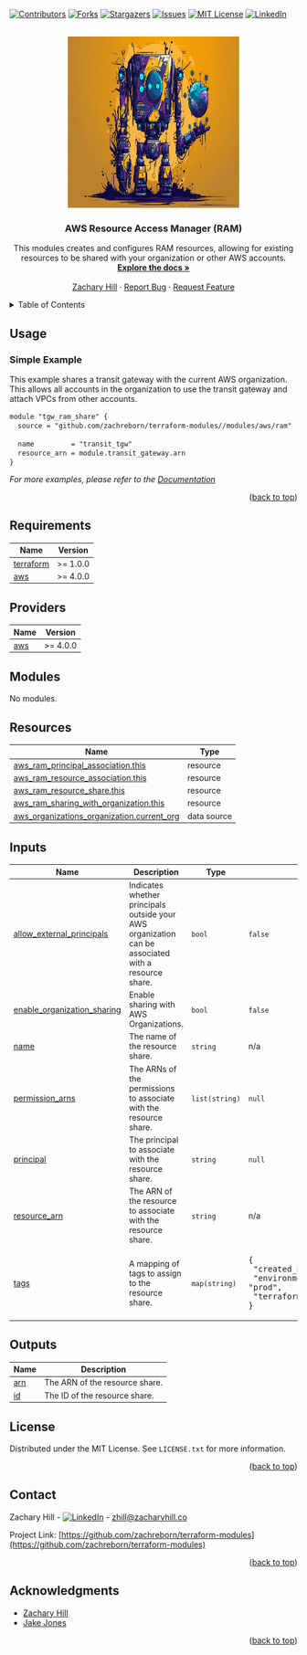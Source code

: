 <!-- Blank module readme template: Do a search and replace with your text editor for the following: `module_name`, `module_description` -->
<!-- Improved compatibility of back to top link: See: https://github.com/othneildrew/Best-README-Template/pull/73 -->

<a name="readme-top"></a>

<!-- PROJECT SHIELDS -->
<!--
*** I'm using markdown "reference style" links for readability.
*** Reference links are enclosed in brackets [ ] instead of parentheses ( ).
*** See the bottom of this document for the declaration of the reference variables
*** for contributors-url, forks-url, etc. This is an optional, concise syntax you may use.
*** https://www.markdownguide.org/basic-syntax/#reference-style-links
-->

[![Contributors][contributors-shield]][contributors-url]
[![Forks][forks-shield]][forks-url]
[![Stargazers][stars-shield]][stars-url]
[![Issues][issues-shield]][issues-url]
[![MIT License][license-shield]][license-url]
[![LinkedIn][linkedin-shield]][linkedin-url]

<!-- PROJECT LOGO -->
<br />
<div align="center">
  <a href="https://github.com/zachreborn/terraform-modules">
    <img src="/images/terraform_modules_logo.webp" alt="Logo" width="300" height="300">
  </a>

<h3 align="center">AWS Resource Access Manager (RAM)</h3>
  <p align="center">
    This modules creates and configures RAM resources, allowing for existing resources to be shared with your organization or other AWS accounts.
    <br />
    <a href="https://github.com/zachreborn/terraform-modules"><strong>Explore the docs »</strong></a>
    <br />
    <br />
    <a href="https://zacharyhill.co">Zachary Hill</a>
    ·
    <a href="https://github.com/zachreborn/terraform-modules/issues">Report Bug</a>
    ·
    <a href="https://github.com/zachreborn/terraform-modules/issues">Request Feature</a>
  </p>
</div>

<!-- TABLE OF CONTENTS -->
<details>
  <summary>Table of Contents</summary>
  <ol>
    <li><a href="#usage">Usage</a></li>
    <li><a href="#requirements">Requirements</a></li>
    <li><a href="#providers">Providers</a></li>
    <li><a href="#modules">Modules</a></li>
    <li><a href="#Resources">Resources</a></li>
    <li><a href="#inputs">Inputs</a></li>
    <li><a href="#outputs">Outputs</a></li>
    <li><a href="#license">License</a></li>
    <li><a href="#contact">Contact</a></li>
    <li><a href="#acknowledgments">Acknowledgments</a></li>
  </ol>
</details>

<!-- USAGE EXAMPLES -->

## Usage

### Simple Example

This example shares a transit gateway with the current AWS organization. This allows all accounts in the organization to use the transit gateway and attach VPCs from other accounts.

```
module "tgw_ram_share" {
  source = "github.com/zachreborn/terraform-modules//modules/aws/ram"

  name         = "transit_tgw"
  resource_arn = module.transit_gateway.arn
}
```

_For more examples, please refer to the [Documentation](https://github.com/zachreborn/terraform-modules)_

<p align="right">(<a href="#readme-top">back to top</a>)</p>

<!-- terraform-docs output will be input automatically below-->
<!-- terraform-docs markdown table --output-file README.md --output-mode inject .-->
<!-- BEGIN_TF_DOCS -->

## Requirements

| Name                                                                     | Version  |
| ------------------------------------------------------------------------ | -------- |
| <a name="requirement_terraform"></a> [terraform](#requirement_terraform) | >= 1.0.0 |
| <a name="requirement_aws"></a> [aws](#requirement_aws)                   | >= 4.0.0 |

## Providers

| Name                                             | Version  |
| ------------------------------------------------ | -------- |
| <a name="provider_aws"></a> [aws](#provider_aws) | >= 4.0.0 |

## Modules

No modules.

## Resources

| Name                                                                                                                                                    | Type        |
| ------------------------------------------------------------------------------------------------------------------------------------------------------- | ----------- |
| [aws_ram_principal_association.this](https://registry.terraform.io/providers/hashicorp/aws/latest/docs/resources/ram_principal_association)             | resource    |
| [aws_ram_resource_association.this](https://registry.terraform.io/providers/hashicorp/aws/latest/docs/resources/ram_resource_association)               | resource    |
| [aws_ram_resource_share.this](https://registry.terraform.io/providers/hashicorp/aws/latest/docs/resources/ram_resource_share)                           | resource    |
| [aws_ram_sharing_with_organization.this](https://registry.terraform.io/providers/hashicorp/aws/latest/docs/resources/ram_sharing_with_organization)     | resource    |
| [aws_organizations_organization.current_org](https://registry.terraform.io/providers/hashicorp/aws/latest/docs/data-sources/organizations_organization) | data source |

## Inputs

| Name                                                                                                               | Description                                                                                         | Type           | Default                                                                                                 | Required |
| ------------------------------------------------------------------------------------------------------------------ | --------------------------------------------------------------------------------------------------- | -------------- | ------------------------------------------------------------------------------------------------------- | :------: |
| <a name="input_allow_external_principals"></a> [allow_external_principals](#input_allow_external_principals)       | Indicates whether principals outside your AWS organization can be associated with a resource share. | `bool`         | `false`                                                                                                 |    no    |
| <a name="input_enable_organization_sharing"></a> [enable_organization_sharing](#input_enable_organization_sharing) | Enable sharing with AWS Organizations.                                                              | `bool`         | `false`                                                                                                 |    no    |
| <a name="input_name"></a> [name](#input_name)                                                                      | The name of the resource share.                                                                     | `string`       | n/a                                                                                                     |   yes    |
| <a name="input_permission_arns"></a> [permission_arns](#input_permission_arns)                                     | The ARNs of the permissions to associate with the resource share.                                   | `list(string)` | `null`                                                                                                  |    no    |
| <a name="input_principal"></a> [principal](#input_principal)                                                       | The principal to associate with the resource share.                                                 | `string`       | `null`                                                                                                  |    no    |
| <a name="input_resource_arn"></a> [resource_arn](#input_resource_arn)                                              | The ARN of the resource to associate with the resource share.                                       | `string`       | n/a                                                                                                     |   yes    |
| <a name="input_tags"></a> [tags](#input_tags)                                                                      | A mapping of tags to assign to the resource share.                                                  | `map(string)`  | <pre>{<br/> "created_by": "terraform",<br/> "environment": "prod",<br/> "terraform": "true"<br/>}</pre> |    no    |

## Outputs

| Name                                         | Description                    |
| -------------------------------------------- | ------------------------------ |
| <a name="output_arn"></a> [arn](#output_arn) | The ARN of the resource share. |
| <a name="output_id"></a> [id](#output_id)    | The ID of the resource share.  |

<!-- END_TF_DOCS -->

<!-- LICENSE -->

## License

Distributed under the MIT License. See `LICENSE.txt` for more information.

<p align="right">(<a href="#readme-top">back to top</a>)</p>

<!-- CONTACT -->

## Contact

Zachary Hill - [![LinkedIn][linkedin-shield]][linkedin-url] - zhill@zacharyhill.co

Project Link: [https://github.com/zachreborn/terraform-modules](https://github.com/zachreborn/terraform-modules)

<p align="right">(<a href="#readme-top">back to top</a>)</p>

<!-- ACKNOWLEDGMENTS -->

## Acknowledgments

- [Zachary Hill](https://zacharyhill.co)
- [Jake Jones](https://github.com/jakeasarus)

<p align="right">(<a href="#readme-top">back to top</a>)</p>

<!-- MARKDOWN LINKS & IMAGES -->
<!-- https://www.markdownguide.org/basic-syntax/#reference-style-links -->

[contributors-shield]: https://img.shields.io/github/contributors/zachreborn/terraform-modules.svg?style=for-the-badge
[contributors-url]: https://github.com/zachreborn/terraform-modules/graphs/contributors
[forks-shield]: https://img.shields.io/github/forks/zachreborn/terraform-modules.svg?style=for-the-badge
[forks-url]: https://github.com/zachreborn/terraform-modules/network/members
[stars-shield]: https://img.shields.io/github/stars/zachreborn/terraform-modules.svg?style=for-the-badge
[stars-url]: https://github.com/zachreborn/terraform-modules/stargazers
[issues-shield]: https://img.shields.io/github/issues/zachreborn/terraform-modules.svg?style=for-the-badge
[issues-url]: https://github.com/zachreborn/terraform-modules/issues
[license-shield]: https://img.shields.io/github/license/zachreborn/terraform-modules.svg?style=for-the-badge
[license-url]: https://github.com/zachreborn/terraform-modules/blob/master/LICENSE.txt
[linkedin-shield]: https://img.shields.io/badge/-LinkedIn-black.svg?style=for-the-badge&logo=linkedin&colorB=555
[linkedin-url]: https://www.linkedin.com/in/zachary-hill-5524257a/
[product-screenshot]: /images/screenshot.webp
[Terraform.io]: https://img.shields.io/badge/Terraform-7B42BC?style=for-the-badge&logo=terraform
[Terraform-url]: https://terraform.io
